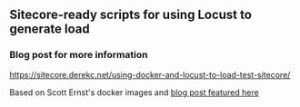 ## Sitecore-ready scripts for using Locust to generate load ##

### Blog post for more information ### 
https://sitecore.derekc.net/using-docker-and-locust-to-load-test-sitecore/

Based on Scott Ernst's docker images and [blog post featured here](https://wheniwork.engineering/load-testing-with-locust-io-docker-swarm-d78a2602997a)
